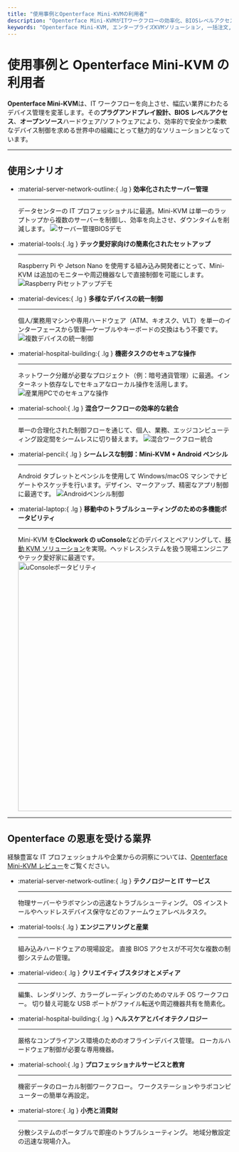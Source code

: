```yaml
---
title: "使用事例とOpenterface Mini-KVMの利用者"
description: "Openterface Mini-KVMがITワークフローの効率化、BIOSレベルアクセス、運用効率の向上にどのように貢献するかを、多様な業界の事例を通じて発見してください。サーバー管理、Raspberry Piセットアップ、セキュアな操作、Androidペンシル制御、uConsoleを使った現場トラブルシューティングなど、様々な使用シナリオも探索できます。"
keywords: "Openterface Mini-KVM, エンタープライズKVMソリューション, 一括注文, オープンソースハードウェア, BIOSレベルアクセス, ヘッドレスデバイス管理, セキュアIT運用, クロスプラットフォーム制御, エンジニアリング, クリエイティブスタジオ, 製造業, ヘルスケアIT, サーバー管理, Raspberry Piセットアップ, Androidペンシル制御, uConsole統合, テックトラブルシューティング, 暗号通貨セキュリティ, ワークフロー統合"
---
```


# 使用事例と Openterface Mini-KVM の利用者

**Openterface Mini-KVM**は、IT ワークフローを向上させ、幅広い業界にわたるデバイス管理を変革します。その**プラグアンドプレイ設計、BIOS レベルアクセス**、**オープンソース**ハードウェア/ソフトウェアにより、効率的で安全かつ柔軟なデバイス制御を求める世界中の組織にとって魅力的なソリューションとなっています。

---

## 使用シナリオ

<div class="grid cards" markdown>

- :material-server-network-outline:{ .lg } **効率化されたサーバー管理**

  ***

  データセンターの IT プロフェッショナルに最適。Mini-KVM は単一のラップトップから複数のサーバーを制御し、効率を向上させ、ダウンタイムを削減します。
  <img src="https://assets.openterface.com/images/product/use-case-demo-pc-bios-1.webp" alt="サーバー管理BIOSデモ" style="max-width: 100%;"/>

- :material-tools:{ .lg } **テック愛好家向けの簡素化されたセットアップ**

  ***

  Raspberry Pi や Jetson Nano を使用する組み込み開発者にとって、Mini-KVM は追加のモニターや周辺機器なしで直接制御を可能にします。
  <img src="https://assets.openterface.com/images/product/use-case-demo-respberry-pi.webp" alt="Raspberry Piセットアップデモ" style="max-width: 100%;"/>

- :material-devices:{ .lg } **多様なデバイスの統一制御**

  ***

  個人/業務用マシンや専用ハードウェア（ATM、キオスク、VLT）を単一のインターフェースから管理—ケーブルやキーボードの交換はもう不要です。
  <img src="https://assets.openterface.com/images/product/use-case-demo-macmini2009-3.webp" alt="複数デバイスの統一制御" style="max-width: 100%;"/>

- :material-hospital-building:{ .lg } **機密タスクのセキュアな操作**

  ***

  ネットワーク分離が必要なプロジェクト（例：暗号通貨管理）に最適。インターネット依存なしでセキュアなローカル操作を活用します。
  <img src="https://assets.openterface.com/images/product/use-case-demo-industrial-pc.webp" alt="産業用PCでのセキュアな操作" style="max-width: 100%;"/>

- :material-school:{ .lg } **混合ワークフローの効率的な統合**

  ***

  単一の合理化された制御フローを通じて、個人、業務、エッジコンピューティング設定間をシームレスに切り替えます。
  <img src="https://assets.openterface.com/images/product/use-case-demo-macbookpro2010.webp" alt="混合ワークフロー統合" style="max-width: 100%;"/>

- :material-pencil:{ .lg } **シームレスな制御：Mini-KVM + Android ペンシル**

  ***

  Android タブレットとペンシルを使用して Windows/macOS マシンでナビゲートやスケッチを行います。デザイン、マークアップ、精密なアプリ制御に最適です。
  <img src="https://assets.openterface.com/images/product/android_plus_pen.webp" alt="Androidペンシル制御" style="max-width: 100%;"/>

- :material-laptop:{ .lg } **移動中のトラブルシューティングのための多機能ポータビリティ**

  ***

  Mini-KVM を**Clockwork の uConsole**などのデバイスとペアリングして、[移動 KVM ソリューション](https://x.com/TechxArtisan/status/1807824199152722019)を実現。ヘッドレスシステムを扱う現場エンジニアやテック愛好家に最適です。
  <img src="https://pbs.twimg.com/media/GRaeGqHa0AA_GMv?format=jpg&name=4096x4096" alt="uConsoleポータビリティ" width="560" height="560" style="max-width: 100%;"/>

</div>

---

## Openterface の恩恵を受ける業界

経験豊富な IT プロフェッショナルや企業からの洞察については、[Openterface Mini-KVM レビュー](/product/minikvm/reviews/)をご覧ください。

<div class="grid cards" markdown>

- :material-server-network-outline:{ .lg } **テクノロジーと IT サービス**

  ***

  物理サーバーやラボマシンの迅速なトラブルシューティング。
  OS インストールやヘッドレスデバイス保守などのファームウェアレベルタスク。

- :material-tools:{ .lg } **エンジニアリングと産業**

  ***

  組み込みハードウェアの現場設定。
  直接 BIOS アクセスが不可欠な複数の制御システムの管理。

- :material-video:{ .lg } **クリエイティブスタジオとメディア**

  ***

  編集、レンダリング、カラーグレーディングのためのマルチ OS ワークフロー。
  切り替え可能な USB ポートがファイル転送や周辺機器共有を簡素化。

- :material-hospital-building:{ .lg } **ヘルスケアとバイオテクノロジー**

  ***

  厳格なコンプライアンス環境のためのオフラインデバイス管理。
  ローカルハードウェア制御が必要な専用機器。

- :material-school:{ .lg } **プロフェッショナルサービスと教育**

  ***

  機密データのローカル制御ワークフロー。
  ワークステーションやラボコンピューターの簡単な再設定。

- :material-store:{ .lg } **小売と消費財**

  ***

  分散システムのポータブルで即座のトラブルシューティング。
  地域分散設定の迅速な現場介入。

</div>
